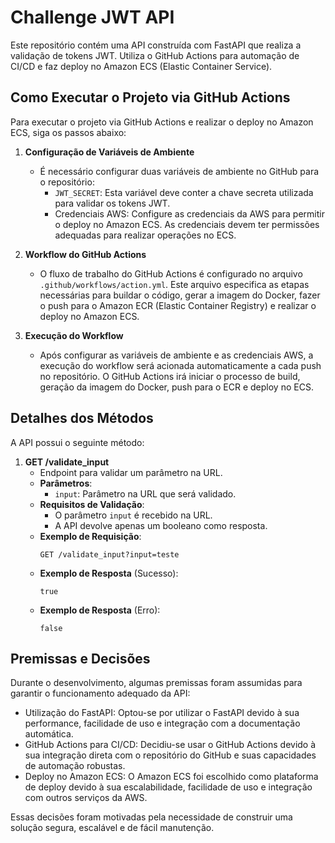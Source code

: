 # Challenge JWT API

Este repositório contém uma API construída com FastAPI que realiza a validação de tokens JWT. Utiliza o GitHub Actions para automação de CI/CD e faz deploy no Amazon ECS (Elastic Container Service).

## Como Executar o Projeto via GitHub Actions

Para executar o projeto via GitHub Actions e realizar o deploy no Amazon ECS, siga os passos abaixo:

1. **Configuração de Variáveis de Ambiente**

   - É necessário configurar duas variáveis de ambiente no GitHub para o repositório:
     - `JWT_SECRET`: Esta variável deve conter a chave secreta utilizada para validar os tokens JWT.
     - Credenciais AWS: Configure as credenciais da AWS para permitir o deploy no Amazon ECS. As credenciais devem ter permissões adequadas para realizar operações no ECS.

2. **Workflow do GitHub Actions**

   - O fluxo de trabalho do GitHub Actions é configurado no arquivo `.github/workflows/action.yml`. Este arquivo especifica as etapas necessárias para buildar o código, gerar a imagem do Docker, fazer o push para o Amazon ECR (Elastic Container Registry) e realizar o deploy no Amazon ECS.

3. **Execução do Workflow**

   - Após configurar as variáveis de ambiente e as credenciais AWS, a execução do workflow será acionada automaticamente a cada push no repositório. O GitHub Actions irá iniciar o processo de build, geração da imagem do Docker, push para o ECR e deploy no ECS.

## Detalhes dos Métodos

A API possui o seguinte método:

1. **GET /validate_input**
   - Endpoint para validar um parâmetro na URL.
   - **Parâmetros**:
     - `input`: Parâmetro na URL que será validado.
   - **Requisitos de Validação**:
     - O parâmetro `input` é recebido na URL.
     - A API devolve apenas um booleano como resposta.
   - **Exemplo de Requisição**:
     ```
     GET /validate_input?input=teste
     ```
   - **Exemplo de Resposta** (Sucesso):
     ```
     true
     ```
   - **Exemplo de Resposta** (Erro):
     ```
     false
     ```

## Premissas e Decisões

Durante o desenvolvimento, algumas premissas foram assumidas para garantir o funcionamento adequado da API:

- Utilização do FastAPI: Optou-se por utilizar o FastAPI devido à sua performance, facilidade de uso e integração com a documentação automática.
- GitHub Actions para CI/CD: Decidiu-se usar o GitHub Actions devido à sua integração direta com o repositório do GitHub e suas capacidades de automação robustas.
- Deploy no Amazon ECS: O Amazon ECS foi escolhido como plataforma de deploy devido à sua escalabilidade, facilidade de uso e integração com outros serviços da AWS.

Essas decisões foram motivadas pela necessidade de construir uma solução segura, escalável e de fácil manutenção.
